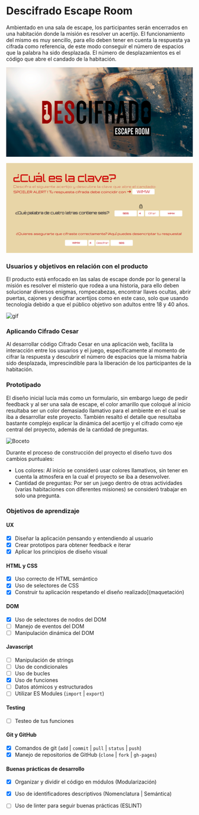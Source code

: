 # Descifrado Escape Room
Ambientado en una sala de escape, los participantes serán encerrados en una habitación donde la misión es resolver un acertijo. El funcionamiento del mismo es muy sencillo, para ello deben tener en cuenta la respuesta ya cifrada como referencia, de este modo conseguir el número de espacios que la palabra ha sido desplazada. El número de desplazamientos es el código que abre el candado de la habitación.

![Pagina1](imagenes/pag1.png)

![Pagina2](imagenes/pag2.png)

### Usuarios y objetivos en relación con el producto
El producto está enfocado en las salas de escape donde por lo general la misión es resolver el misterio que rodea a una historia, para ello deben solucionar diversos enigmas, rompecabezas, encontrar llaves ocultas, abrir puertas, cajones y descifrar acertijos como en este caso, solo que usando tecnología debido a que el público objetivo son adultos entre 18 y 40 años.

![gif](imagenes/escaperoom.gif)

### Aplicando Cifrado Cesar
Al desarrollar código Cifrado Cesar en una aplicación web, facilita la interacción entre los usuarios y el juego, específicamente al momento de cifrar la respuesta y descubrir el número de espacios que la misma habría sido desplazada, imprescindible para la liberación de los participantes de la habitación.

### Prototipado
El diseño inicial lucía más como un formulario, sin embargo luego de pedir feedback y al ser una sala de escape, el color amarillo que coloqué al inicio resultaba ser un color demasiado llamativo para el ambiente en el cual se iba a desarrollar este proyecto. También resaltó el detalle que resultaba bastante complejo explicar la dinámica del acertijo y el cifrado como eje central del proyecto, además de la cantidad de preguntas.

![Boceto](https://user-images.githubusercontent.com/60905476/85966269-d5158380-b984-11ea-860c-eb33bc318fd6.png)

Durante el proceso de construcción del proyecto el diseño tuvo dos cambios puntuales:

- Los colores: Al inicio se consideró usar colores llamativos, sin tener en cuenta la atmosfera en la cual el proyecto se iba a desenvolver.
- Cantidad de preguntas: Por ser un juego dentro de otras actividades (varias habitaciones con diferentes misiones) se consideró trabajar en solo una pregunta.


### Objetivos de aprendizaje

#### UX
* [x] Diseñar la aplicación pensando y entendiendo al usuario
* [x] Crear prototipos para obtener feedback e iterar
* [x] Aplicar los principios de diseño visual

#### HTML y CSS
* [x] Uso correcto de HTML semántico
* [x] Uso de selectores de CSS
* [x] Construir tu aplicación respetando el diseño realizado](maquetación)

#### DOM
* [x] Uso de selectores de nodos del DOM
* [ ] Manejo de eventos del DOM
* [ ] Manipulación dinámica del DOM

#### Javascript
* [ ] Manipulación de strings
* [ ] Uso de condicionales
* [ ] Uso de bucles
* [x] Uso de funciones
* [ ] Datos atómicos y estructurados
* [ ] Utilizar ES Modules (`import` | `export`)

#### Testing
* [ ] Testeo de tus funciones

#### Git y GitHub
* [x] Comandos de git (`add` | `commit` | `pull` | `status` | `push`)
* [x] Manejo de repositorios de GitHub (`clone` | `fork` | `gh-pages`)

#### Buenas prácticas de desarrollo
* [x] Organizar y dividir el código en módulos (Modularización)
* [x] Uso de identificadores descriptivos (Nomenclatura | Semántica)
* [ ] Uso de linter para seguir buenas prácticas (ESLINT)

